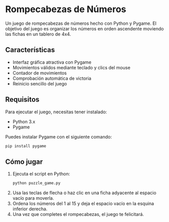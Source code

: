 # Rompecabezas de Números

Un juego de rompecabezas de números hecho con Python y Pygame. El objetivo del juego es organizar los números en orden ascendente moviendo las fichas en un tablero de 4x4.

## Características
- Interfaz gráfica atractiva con Pygame
- Movimientos válidos mediante teclado y clics del mouse
- Contador de movimientos
- Comprobación automática de victoria
- Reinicio sencillo del juego

## Requisitos
Para ejecutar el juego, necesitas tener instalado:
- Python 3.x
- Pygame

Puedes instalar Pygame con el siguiente comando:
```sh
pip install pygame
```

## Cómo jugar
1. Ejecuta el script en Python:
   ```sh
   python puzzle_game.py
   ```
2. Usa las teclas de flecha o haz clic en una ficha adyacente al espacio vacío para moverla.
3. Ordena los números del 1 al 15 y deja el espacio vacío en la esquina inferior derecha.
4. Una vez que completes el rompecabezas, el juego te felicitará.


